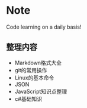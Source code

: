 # Note
Code learning on a daily basis!
## 整理内容
- Markdown格式大全
- git的常用操作
- Linux的基本命令
- JSON
- JavaScript知识点整理
- c#基础知识
